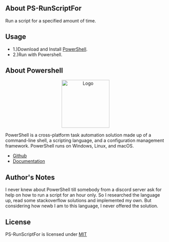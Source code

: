 ## About PS-RunScriptFor

<p>Run a script for a specified amount of time.</p>

## Usage

* 1.)Download and Install [PowerShell](https://docs.microsoft.com/en-us/powershell/scripting/install/installing-powershell?view=powershell-7.2).
* 2.)Run with Powershell.

## About Powershell

<p align="center"><img src="https://i.imgur.com/BTZReYW.png" width="150px" height="auto" alt="Logo"></a></p>

<p>PowerShell is a cross-platform task automation solution made up of a command-line shell, a scripting language, and a configuration management framework. PowerShell runs on Windows, Linux, and macOS.</p>

* [Github](https://github.com/PowerShell/PowerShell)
* [Documentation](https://docs.microsoft.com/en-us/powershell//)

## Author's Notes

<p>I never knew about PowerShell till somebody from a discord server ask for help on how to run a script for an hour only. So I researched the language up, read some stackoverflow solutions and implemented my own. But considering how newb I am to this language, I never offered the solution.</p>

## License

PS-RunScriptFor is licensed under [MIT](https://choosealicense.com/licenses/mit/)
